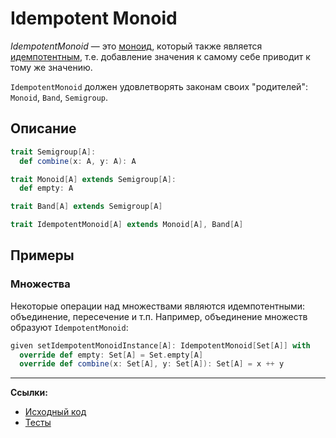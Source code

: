 # Idempotent Monoid

_IdempotentMonoid_ — это [моноид](monoid), который также является [идемпотентным](band),
т.е. добавление значения к самому себе приводит к тому же значению.

`IdempotentMonoid` должен удовлетворять законам своих "родителей": `Monoid`, `Band`, `Semigroup`.

## Описание
```scala
trait Semigroup[A]:
  def combine(x: A, y: A): A

trait Monoid[A] extends Semigroup[A]:
  def empty: A

trait Band[A] extends Semigroup[A]

trait IdempotentMonoid[A] extends Monoid[A], Band[A]
```

## Примеры

### Множества

Некоторые операции над множествами являются идемпотентными: объединение, пересечение и т.п.
Например, объединение множеств образуют `IdempotentMonoid`:

```scala
given setIdempotentMonoidInstance[A]: IdempotentMonoid[Set[A]] with
  override def empty: Set[A] = Set.empty[A]
  override def combine(x: Set[A], y: Set[A]): Set[A] = x ++ y
```


---

**Ссылки:**
- [Исходный код](https://gitflic.ru/project/artemkorsakov/scalabook/blob?file=examples%2Fsrc%2Fmain%2Fscala%2Ftypeclass%2Fmonoid%2FIdempotentMonoid.scala&plain=1)
- [Тесты](https://gitflic.ru/project/artemkorsakov/scalabook/blob?file=examples%2Fsrc%2Ftest%2Fscala%2Ftypeclass%2Fmonoid%2FIdempotentMonoidSuite.scala)
